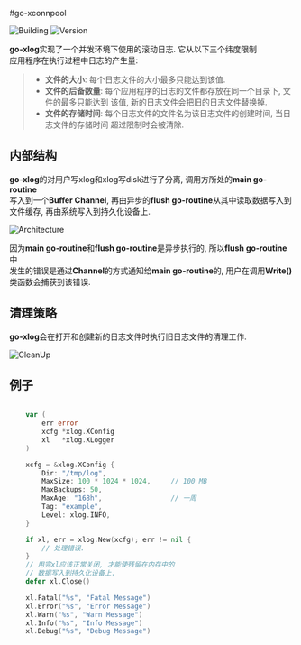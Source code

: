 #go-xconnpool

![Building](https://img.shields.io/badge/building-passing-green.svg)
![Version](https://img.shields.io/badge/version-1.1.0-blue.svg)

**go-xlog**实现了一个并发环境下使用的滚动日志. 它从以下三个纬度限制  
应用程序在执行过程中日志的产生量:

> * **文件的大小**: 每个日志文件的大小最多只能达到该值. 
> * **文件的后备数量**: 每个应用程序的日志的文件都存放在同一个目录下, 文件的最多只能达到
> 该值, 新的日志文件会把旧的日志文件替换掉.
> * **文件的存储时间**: 每个日志文件的文件名为该日志文件的创建时间, 当日志文件的存储时间
> 超过限制时会被清除.

## 内部结构

**go-xlog**的对用户写xlog和xlog写disk进行了分离, 调用方所处的**main go-routine**  
写入到一个**Buffer Channel**, 再由异步的**flush go-routine**从其中读取数据写入到  
文件缓存, 再由系统写入到持久化设备上.

![Architecture](img/architecture.png)

因为**main go-routine**和**flush go-routine**是异步执行的, 所以**flush go-routine**中  
发生的错误是通过**Channel**的方式通知给**main go-routine**的, 用户在调用**Write()**  
类函数会捕获到该错误.

## 清理策略
**go-xlog**会在打开和创建新的日志文件时执行旧日志文件的清理工作.

![CleanUp](img/cleanup.png)


## 例子

```go
    
    var (
        err error
        xcfg *xlog.XConfig
        xl   *xlog.XLogger
    )

    xcfg = &xlog.XConfig {
        Dir: "/tmp/log",
        MaxSize: 100 * 1024 * 1024,     // 100 MB
        MaxBackups: 50,
        MaxAge: "168h",                 // 一周
        Tag: "example",
        Level: xlog.INFO,
    }

    if xl, err = xlog.New(xcfg); err != nil {
        // 处理错误.
    }
    // 用完xl应该正常关闭, 才能使残留在内存中的
    // 数据写入到持久化设备上.
    defer xl.Close()

    xl.Fatal("%s", "Fatal Message")
    xl.Error("%s", "Error Message")
    xl.Warn("%s", "Warn Message")
    xl.Info("%s", "Info Message")
    xl.Debug("%s", "Debug Message")

```

